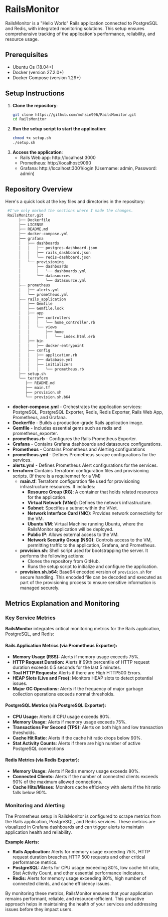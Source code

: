 # RailsMonitor
RailsMonitor is a "Hello World" Rails application connected to PostgreSQL and Redis, with integrated monitoring solutions. This setup ensures comprehensive tracking of the application's performance, reliability, and resource usage.


## Prerequisites
- Ubuntu Os (18.04+)
- Docker (version 27.2.0+)
- Docker Compose (version 1.29+)


## Setup Instructions

1. **Clone the repository**:
   ```bash
   git clone https://github.com/mohsin996/RailsMonitor.git
   cd RailsMonitor
   ```
2. **Run the setup script to start the application**:
   ```bash
   chmod +x setup.sh
   ./setup.sh
   ```
3. **Access the application**:
   - Rails Web app: http://localhost:3000
   - Prometheus: http://localhost:9090
   - Grafana: http://localhost:3001/login (Username: admin, Password: admin)

## Repository Overview
Here's a quick look at the key files and directories in the repository:
   ```bash
    #I've only marked the sections where I made the changes.
    RailsMonitor.git
         ├── Dockerfile
         ├── LICENSE
         ├── README.md
         ├── docker-compose.yml
         ├── grafana
         │   ├── dashboards
         │   │   ├── postgres-dashboard.json
         │   │   ├── rails_dashboard.json
         │   │   └── redis-dashboard.json
         │   └── provisioning
         │       ├── dashboards
         │       │   └── dashboards.yml
         │       └── datasources
         │           └── datasource.yml
         ├── prometheus
         │   ├── alerts.yml
         │   └── prometheus.yml
         ├── rails_application
         │   ├── Gemfile
         │   ├── Gemfile.lock
         │   ├── app
         │   │   ├── controllers
         │   │   │   └── home_controller.rb
         │   │   └── views
         │   │       ├── home
         │   │       │   └── index.html.erb
         │   ├── bin
         │   │   ├── docker-entrypoint
         │   ├── config
         │   │   ├── application.rb
         │   │   ├── database.yml
         │   │   ├── initializers
         │   │   │   └── prometheus.rb
         ├── setup.sh
         └── terraform
            ├── README.md
            ├── main.tf
            ├── provision.sh
            └── provision.sh.b64
```
- **docker-compose.yml** - Orchestrates the application services: PostgreSQL, PostgreSQL Exporter, Redis, Redis Exporter, Rails Web App, Prometheus, and Grafana.
- **Dockerfile** - Builds a production-grade Rails application image.
- **Gemfile** - Includes essential gems such as redis and prometheus_exporter.
- **prometheus.rb** - Configures the Rails Prometheus Exporter.
- **Grafana** -   Contains Grafana dashboards and datasource configurations.
- **Prometheus** -   Contains Prometheus and Alerting configurations
- **prometheus.yml** - Defines Prometheus scrape configurations for the services.
- **alerts.yml** - Defines Prometheus Alert configurations for the services.
- **terraform** Contains Terraform configuration files and provisioning scripts. (If there is a requiremnet for a VM)
  - **main.tf**: Terraform configuration file used for provisioning infrastructure resources. It includes:
    - **Resource Group (RG)**: A container that holds related resources for the application.
    - **Virtual Network (VNet)**: Defines the network infrastructure.
    - **Subnet**: Specifies a subnet within the VNet.
    - **Network Interface Card (NIC)**: Provides network connectivity for the VM.
    - **Ubuntu VM**: Virtual Machine running Ubuntu, where the RailsMonitor application will be deployed.
    - **Public IP**: Allows external access to the VM.
    - **Network Security Group (NSG)**: Controls access to the VM, permitting traffic to the application, Grafana, and Prometheus.
  - **provision.sh**: Shell script used for bootstrapping the server. It performs the following actions:
    - Clones the repository from GitHub.
    - Runs the setup script to initialize and configure the application.
  - **provision.sh.b64**: Base64 encoded version of `provision.sh` for secure handling. This encoded file can be decoded and executed as part of the provisioning process to ensure sensitive information is managed securely.


## Metrics Explanation and Monitoring

### Key Service Metrics

**RailsMonitor** integrates critical monitoring metrics for the Rails application, PostgreSQL, and Redis:

#### Rails Application Metrics (via Prometheus Exporter):
- **Memory Usage (RSS):** Alerts if memory usage exceeds 75%.
- **HTTP Request Duration:** Alerts if 99th percentile of HTTP request duration exceeds 0.5 seconds for the last 5 minutes.
- **Toal HTTP Requests:** Alerts if there are High HTTP500 Errors.
- **HEAP Slots (Live and Free):** Monitors HEAP slots to detect potential issues.
- **Major GC Operations:** Alerts if the frequency of major garbage collection operations exceeds normal thresholds.

#### PostgreSQL Metrics (via PostgreSQL Exporter):
- **CPU Usage:** Alerts if CPU usage exceeds 80%.
- **Memory Usage:** Alerts if memory usage exceeds 75%.
- **Transactions Per Second (TPS):** Alerts on both high and low transaction thresholds.
- **Cache Hit Ratio:** Alerts if the cache hit ratio drops below 90%.
- **Stat Activity Counts**: Alerts if there are high number of active PostgreSQL connections

#### Redis Metrics (via Redis Exporter):
- **Memory Usage:** Alerts if Redis memory usage exceeds 80%.
- **Connected Clients:** Alerts if the number of connected clients exceeds 90% of the maximum allowed connections.
- **Cache Hits/Misses:** Monitors cache efficiency with alerts if the hit ratio falls below 90%.

### Monitoring and Alerting

The Prometheus setup in RailsMonitor is configured to scrape metrics from the Rails application, PostgreSQL, and Redis services. These metrics are visualized in Grafana dashboards and can trigger alerts to maintain application health and reliability.

**Example Alerts:**
- **Rails Application:** Alerts for memory usage exceeding 75%, HTTP request duration breaches,HTTP 500 requests and other critical performance metrics.
- **PostgreSQL:** Alerts for CPU usage exceeding 80%, low cache hit ratio, Stat Activity Count, and other essential performance indicators.
- **Redis:** Alerts for memory usage exceeding 80%, high number of connected clients, and cache efficiency issues.

By monitoring these metrics, RailsMonitor ensures that your application remains performant, reliable, and resource-efficient. This proactive approach helps in maintaining the health of your services and addressing issues before they impact users.

